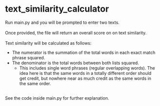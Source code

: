 # text_similarity_calculator

Run main.py and you will be prompted to enter two texts.
<br/>
<br/>
Once provided, the file will return an overall score on on text similarity.
<br/>
<br/>
Text similarity will be calculated as follows:
<br/>
- The numerator is the summation of the total words in each exact match phrase squared.
- The denominator is the total words between both lists squared.
  - This includes single word phrases (regular overlapping words). The idea here is that the same words in a totally different order should get credit, but nowhere near as much credit as the same words in the same order.
<br/>
See the code inside main.py for further explanation.
